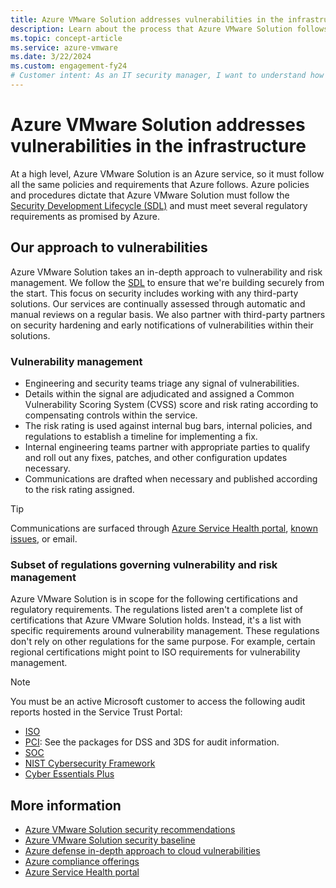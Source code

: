 ```yaml
---
title: Azure VMware Solution addresses vulnerabilities in the infrastructure
description: Learn about the process that Azure VMware Solution follows to address security vulnerabilities.
ms.topic: concept-article
ms.service: azure-vmware
ms.date: 3/22/2024
ms.custom: engagement-fy24
# Customer intent: As an IT security manager, I want to understand how Azure VMware Solution addresses security vulnerabilities, so that I can ensure compliance with regulatory standards and protect our infrastructure effectively.
---
```


# Azure VMware Solution addresses vulnerabilities in the infrastructure

At a high level, Azure VMware Solution is an Azure service, so it must follow all the same policies and requirements that Azure follows. Azure policies and procedures dictate that Azure VMware Solution must follow the [Security Development Lifecycle (SDL)](https://www.microsoft.com/securityengineering/sdl) and must meet several regulatory requirements as promised by Azure.

## Our approach to vulnerabilities

Azure VMware Solution takes an in-depth approach to vulnerability and risk management. We follow the [SDL](https://www.microsoft.com/securityengineering/sdl) to ensure that we're building securely from the start. This focus on security includes working with any third-party solutions. Our services are continually assessed through automatic and manual reviews on a regular basis. We also partner with third-party partners on security hardening and early notifications of vulnerabilities within their solutions.

### Vulnerability management

- Engineering and security teams triage any signal of vulnerabilities.
- Details within the signal are adjudicated and assigned a Common Vulnerability Scoring System (CVSS) score and risk rating according to compensating controls within the service.
- The risk rating is used against internal bug bars, internal policies, and regulations to establish a timeline for implementing a fix.
- Internal engineering teams partner with appropriate parties to qualify and roll out any fixes, patches, and other configuration updates necessary.
- Communications are drafted when necessary and published according to the risk rating assigned.

> [!TIP]
> Communications are surfaced through [Azure Service Health portal](/azure/service-health/service-health-portal-update), [known issues](/azure/azure-vmware/azure-vmware-solution-known-issues), or email.

### Subset of regulations governing vulnerability and risk management

Azure VMware Solution is in scope for the following certifications and regulatory requirements. The regulations listed aren't a complete list of certifications that Azure VMware Solution holds. Instead, it's a list with specific requirements around vulnerability management. These regulations don't rely on other regulations for the same purpose. For example, certain regional certifications might point to ISO requirements for vulnerability management.

> [!NOTE]
> You must be an active Microsoft customer to access the following audit reports hosted in the Service Trust Portal:

- [ISO](https://servicetrust.microsoft.com/DocumentPage/38a05a38-6181-432e-a5ec-aa86008c56c9)
- [PCI](https://servicetrust.microsoft.com/viewpage/PCI): See the packages for DSS and 3DS for audit information.
- [SOC](https://servicetrust.microsoft.com/DocumentPage/f9858c69-b9c4-4097-9d09-1b95d3f994eb)
- [NIST Cybersecurity Framework](https://servicetrust.microsoft.com/DocumentPage/bc0f7af3-5be8-427b-ac37-b84b86b6cc6b)
- [Cyber Essentials Plus](https://servicetrust.microsoft.com/DocumentPage/d2758787-1e65-4894-891d-c11194721102)

## More information

- [Azure VMware Solution security recommendations](/azure/azure-vmware/concepts-security-recommendations)
- [Azure VMware Solution security baseline](/security/benchmark/azure/baselines/azure-vmware-solution-security-baseline?toc=%2Fazure%2Fazure-vmware%2Ftoc.json)
- [Azure defense in-depth approach to cloud vulnerabilities](https://azure.microsoft.com/blog/microsoft-azures-defense-in-depth-approach-to-cloud-vulnerabilities/)
- [Azure compliance offerings](/azure/compliance/)
- [Azure Service Health portal](/azure/service-health/service-health-portal-update)
